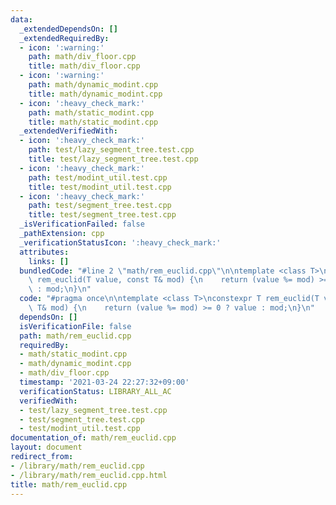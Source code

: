 ```yaml
---
data:
  _extendedDependsOn: []
  _extendedRequiredBy:
  - icon: ':warning:'
    path: math/div_floor.cpp
    title: math/div_floor.cpp
  - icon: ':warning:'
    path: math/dynamic_modint.cpp
    title: math/dynamic_modint.cpp
  - icon: ':heavy_check_mark:'
    path: math/static_modint.cpp
    title: math/static_modint.cpp
  _extendedVerifiedWith:
  - icon: ':heavy_check_mark:'
    path: test/lazy_segment_tree.test.cpp
    title: test/lazy_segment_tree.test.cpp
  - icon: ':heavy_check_mark:'
    path: test/modint_util.test.cpp
    title: test/modint_util.test.cpp
  - icon: ':heavy_check_mark:'
    path: test/segment_tree.test.cpp
    title: test/segment_tree.test.cpp
  _isVerificationFailed: false
  _pathExtension: cpp
  _verificationStatusIcon: ':heavy_check_mark:'
  attributes:
    links: []
  bundledCode: "#line 2 \"math/rem_euclid.cpp\"\n\ntemplate <class T>\nconstexpr T\
    \ rem_euclid(T value, const T& mod) {\n    return (value %= mod) >= 0 ? value\
    \ : mod;\n}\n"
  code: "#pragma once\n\ntemplate <class T>\nconstexpr T rem_euclid(T value, const\
    \ T& mod) {\n    return (value %= mod) >= 0 ? value : mod;\n}\n"
  dependsOn: []
  isVerificationFile: false
  path: math/rem_euclid.cpp
  requiredBy:
  - math/static_modint.cpp
  - math/dynamic_modint.cpp
  - math/div_floor.cpp
  timestamp: '2021-03-24 22:27:32+09:00'
  verificationStatus: LIBRARY_ALL_AC
  verifiedWith:
  - test/lazy_segment_tree.test.cpp
  - test/segment_tree.test.cpp
  - test/modint_util.test.cpp
documentation_of: math/rem_euclid.cpp
layout: document
redirect_from:
- /library/math/rem_euclid.cpp
- /library/math/rem_euclid.cpp.html
title: math/rem_euclid.cpp
---
```

